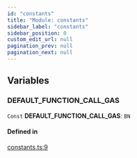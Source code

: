 ```yaml
---
id: "constants"
title: "Module: constants"
sidebar_label: "constants"
sidebar_position: 0
custom_edit_url: null
pagination_prev: null
pagination_next: null
---
```


## Variables

### DEFAULT\_FUNCTION\_CALL\_GAS

 `Const` **DEFAULT\_FUNCTION\_CALL\_GAS**: `BN`

#### Defined in

[constants.ts:9](https://github.com/maxhr/near--near-api-js/blob/87bf3c7e/packages/near-api-js/src/constants.ts#L9)
